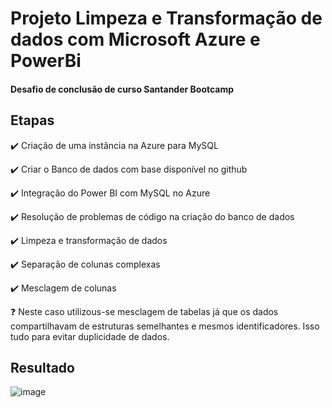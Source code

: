 # Projeto Limpeza e Transformação de dados com Microsoft Azure e PowerBi
#### Desafio de conclusão de curso Santander Bootcamp

## Etapas

✔️ Criação de uma instância na Azure para MySQL

✔️ Criar o Banco de dados com base disponível no github

✔️ Integração do Power BI com MySQL no Azure

✔️ Resolução de problemas de código na criação do banco de dados

✔️ Limpeza e transformação de dados

✔️ Separação de colunas complexas

✔️ Mesclagem de colunas

❓ Neste caso utilizous-se mesclagem de tabelas já que os dados compartilhavam de
estruturas semelhantes e mesmos identificadores. Isso tudo para evitar duplicidade de dados.

## Resultado

![image](https://github.com/jmarcosbs/dados-com-azure-powerbi/assets/137966714/386dff78-447e-4d4e-a069-7d8cad56539b)
